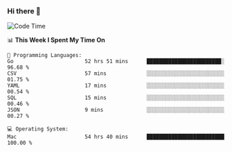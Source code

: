 ### Hi there 👋

<!--
**CrazyCollin/crazycollin** is a ✨ _special_ ✨ repository because its `README.md` (this file) appears on your GitHub profile.

Here are some ideas to get you started:

- 🔭 I’m currently working on ...
- 🌱 I’m currently learning ...
- 👯 I’m looking to collaborate on ...
- 🤔 I’m looking for help with ...
- 💬 Ask me about ...
- 📫 How to reach me: ...
- 😄 Pronouns: ...
- ⚡ Fun fact: ...
-->

<!--START_SECTION:waka-->
![Code Time](http://img.shields.io/badge/Code%20Time-2%2C837%20hrs%2021%20mins-blue)

📊 **This Week I Spent My Time On** 

```text
💬 Programming Languages: 
Go                       52 hrs 51 mins      ████████████████████████░   96.68 % 
CSV                      57 mins             ░░░░░░░░░░░░░░░░░░░░░░░░░   01.75 % 
YAML                     17 mins             ░░░░░░░░░░░░░░░░░░░░░░░░░   00.54 % 
SQL                      15 mins             ░░░░░░░░░░░░░░░░░░░░░░░░░   00.46 % 
JSON                     9 mins              ░░░░░░░░░░░░░░░░░░░░░░░░░   00.27 % 

💻 Operating System: 
Mac                      54 hrs 40 mins      █████████████████████████   100.00 % 
```


<!--END_SECTION:waka-->
